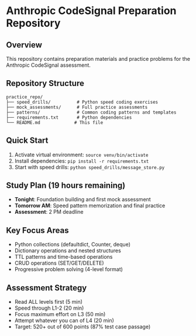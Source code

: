 # Anthropic CodeSignal Preparation Repository

## Overview
This repository contains preparation materials and practice problems for the Anthropic CodeSignal assessment.

## Repository Structure
```
practice_repo/
├── speed_drills/          # Python speed coding exercises
├── mock_assessments/      # Full practice assessments
├── patterns/              # Common coding patterns and templates
├── requirements.txt       # Python dependencies
└── README.md             # This file
```

## Quick Start
1. Activate virtual environment: `source venv/bin/activate`
2. Install dependencies: `pip install -r requirements.txt`
3. Start with speed drills: `python speed_drills/message_store.py`

## Study Plan (19 hours remaining)
- **Tonight**: Foundation building and first mock assessment
- **Tomorrow AM**: Speed pattern memorization and final practice
- **Assessment**: 2 PM deadline

## Key Focus Areas
- Python collections (defaultdict, Counter, deque)
- Dictionary operations and nested structures
- TTL patterns and time-based operations
- CRUD operations (SET/GET/DELETE)
- Progressive problem solving (4-level format)

## Assessment Strategy
- Read ALL levels first (5 min)
- Speed through L1-2 (20 min)
- Focus maximum effort on L3 (50 min)
- Attempt whatever you can of L4 (20 min)
- Target: 520+ out of 600 points (87% test case passage)
